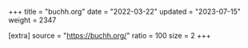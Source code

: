 +++
title = "buchh.org"
date = "2022-03-22"
updated = "2023-07-15"
weight = 2347

[extra]
source = "https://buchh.org/"
ratio = 100
size = 2
+++
